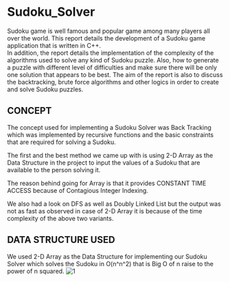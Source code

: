 # Sudoku_Solver 	    
Sudoku game is well famous and popular game among many players all over the world. This report details the development of a Sudoku game application that is written in C++.   
In addition, the report details the implementation of the complexity of the algorithms used to solve any kind of Sudoku puzzle. Also, how to generate a puzzle with different level of difficulties and make sure there will be only one solution that appears to be best. 
The aim of the report is also to discuss the backtracking, brute force algorithms and other logics in order to create and solve Sudoku puzzles.  



  
  
## CONCEPT   
The concept used for implementing a Sudoku Solver was Back Tracking which was implemented by recursive functions and the basic constraints that are required for solving a Sudoku. 
 
The first and the best method we came up with is using 2-D Array as the Data Structure in the project to input the values of a Sudoku that are available to the person solving it. 
 
The reason behind going for Array is that it provides CONSTANT TIME ACCESS because of Contagious Integer Indexing.  
 
We also had a look on DFS as well as Doubly Linked List but the output was not as fast as observed in case of 2-D Array it is because of the time complexity of the above two variants. 

## DATA STRUCTURE USED 
We used 2-D Array as the Data Structure for implementing our Sudoku Solver which solves the Sudoku in O(n^n^2) that is Big O of n raise to the power of n squared. 
![1](https://user-images.githubusercontent.com/36246420/57571140-c9d16280-7427-11e9-8657-284ae91e380b.jpg) 
 
 
 
 
 

 
